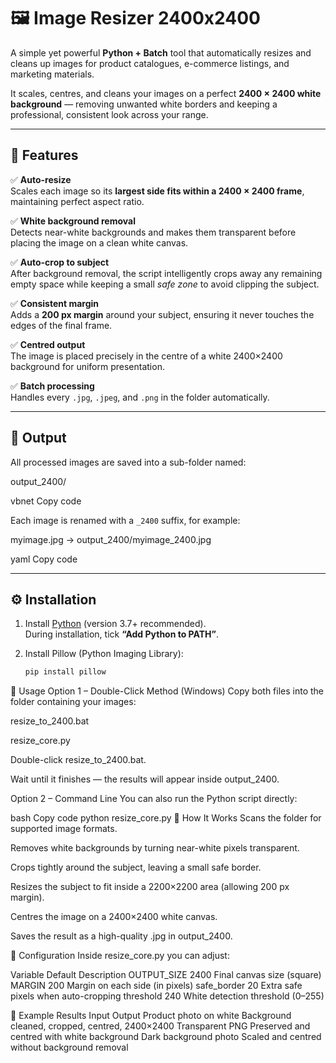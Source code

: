 # 🖼️ Image Resizer 2400x2400

A simple yet powerful **Python + Batch** tool that automatically resizes and cleans up images for product catalogues, e-commerce listings, and marketing materials.  

It scales, centres, and cleans your images on a perfect **2400 × 2400 white background** — removing unwanted white borders and keeping a professional, consistent look across your range.

---

## 🚀 Features

✅ **Auto-resize**  
Scales each image so its **largest side fits within a 2400 × 2400 frame**, maintaining perfect aspect ratio.  

✅ **White background removal**  
Detects near-white backgrounds and makes them transparent before placing the image on a clean white canvas.  

✅ **Auto-crop to subject**  
After background removal, the script intelligently crops away any remaining empty space while keeping a small *safe zone* to avoid clipping the subject.  

✅ **Consistent margin**  
Adds a **200 px margin** around your subject, ensuring it never touches the edges of the final frame.  

✅ **Centred output**  
The image is placed precisely in the centre of a white 2400×2400 background for uniform presentation.  

✅ **Batch processing**  
Handles every `.jpg`, `.jpeg`, and `.png` in the folder automatically.

---

## 📂 Output

All processed images are saved into a sub-folder named:

output_2400/

vbnet
Copy code

Each image is renamed with a `_2400` suffix, for example:

myimage.jpg → output_2400/myimage_2400.jpg

yaml
Copy code

---

## ⚙️ Installation

1. Install [Python](https://www.python.org/downloads/) (version 3.7+ recommended).  
   During installation, tick **“Add Python to PATH”**.

2. Install Pillow (Python Imaging Library):

   ```bash
   pip install pillow
🧩 Usage
Option 1 – Double-Click Method (Windows)
Copy both files into the folder containing your images:

resize_to_2400.bat

resize_core.py

Double-click resize_to_2400.bat.

Wait until it finishes — the results will appear inside output_2400.

Option 2 – Command Line
You can also run the Python script directly:

bash
Copy code
python resize_core.py
🧠 How It Works
Scans the folder for supported image formats.

Removes white backgrounds by turning near-white pixels transparent.

Crops tightly around the subject, leaving a small safe border.

Resizes the subject to fit inside a 2200×2200 area (allowing 200 px margin).

Centres the image on a 2400×2400 white canvas.

Saves the result as a high-quality .jpg in output_2400.

🔧 Configuration
Inside resize_core.py you can adjust:

Variable	Default	Description
OUTPUT_SIZE	2400	Final canvas size (square)
MARGIN	200	Margin on each side (in pixels)
safe_border	20	Extra safe pixels when auto-cropping
threshold	240	White detection threshold (0–255)

🧪 Example Results
Input	Output
Product photo on white	Background cleaned, cropped, centred, 2400×2400
Transparent PNG	Preserved and centred with white background
Dark background photo	Scaled and centred without background removal
